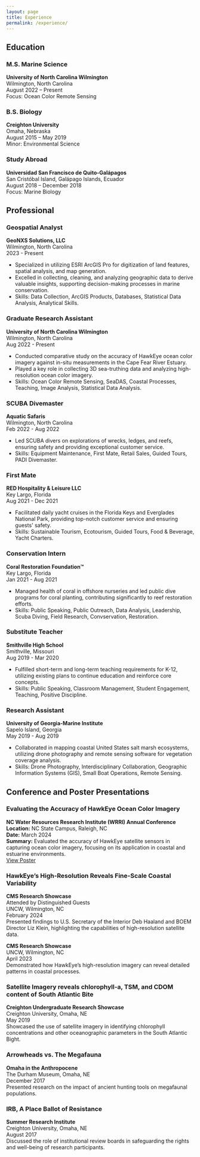 ```yaml
---
layout: page
title: Experience
permalink: /experience/
---
```

## Education

### M.S. Marine Science
**University of North Carolina Wilmington**  
Wilmington, North Carolina  
August 2022 – Present   
Focus: Ocean Color Remote Sensing

### B.S. Biology
**Creighton University**  
Omaha, Nebraska  
August 2015 – May 2019  
Minor: Environmental Science

### Study Abroad
**Universidad San Francisco de Quito-Galápagos**   
San Cristóbal Island, Galápago Islands, Ecuador    
August 2018 – December 2018   
Focus: Marine Biology  

## Professional

### Geospatial Analyst
**GeoNXS Solutions, LLC**  
Wilmington, North Carolina  
2023 - Present  

- Specialized in utilizing ESRI ArcGIS Pro for digitization of land features, spatial analysis, and map generation.
- Excelled in collecting, cleaning, and analyzing geographic data to derive valuable insights, supporting decision-making processes in marine conservation.
- Skills: Data Collection, ArcGIS Products, Databases, Statistical Data Analysis, Analytical Skills.

### Graduate Research Assistant
**University of North Carolina Wilmington**  
Wilmington, North Carolina  
Aug 2022 - Present  

- Conducted comparative study on the accuracy of HawkEye ocean color imagery against in-situ measurements in the Cape Fear River Estuary.
- Played a key role in collecting 3D sea-truthing data and analyzing high-resolution ocean color imagery.
- Skills: Ocean Color Remote Sensing, SeaDAS, Coastal Processes, Teaching, Image Analysis, Statistical Data Analysis.

### SCUBA Divemaster
**Aquatic Safaris**  
Wilmington, North Carolina  
Feb 2022 - Aug 2022  

- Led SCUBA divers on explorations of wrecks, ledges, and reefs, ensuring safety and providing exceptional customer service.
- Skills: Equipment Maintenance, First Mate, Retail Sales, Guided Tours, PADI Divemaster.

### First Mate
**RED Hospitality & Leisure LLC**  
Key Largo, Florida  
Aug 2021 - Dec 2021  

- Facilitated daily yacht cruises in the Florida Keys and Everglades National Park, providing top-notch customer service and ensuring guests' safety.
- Skills: Sustainable Tourism, Ecotourism, Guided Tours, Food & Beverage, Yacht Charters.

### Conservation Intern
**Coral Restoration Foundation™**  
Key Largo, Florida  
Jan 2021 - Aug 2021  

- Managed health of coral in offshore nurseries and led public dive programs for coral planting, contributing significantly to reef restoration efforts.
- Skills: Public Speaking, Public Outreach, Data Analysis, Leadership, Scuba Diving, Field Research, Convservation, Restoration.

### Substitute Teacher
**Smithville High School**  
Smithville, Missouri  
Aug 2019 - Mar 2020  

- Fulfilled short-term and long-term teaching requirements for K-12, utilizing existing plans to continue education and reinforce core concepts.
- Skills: Public Speaking, Classroom Management, Student Engagement, Teaching, Positive Discipline.

### Research Assistant
**University of Georgia-Marine Institute**  
Sapelo Island, Georgia  
May 2019 - Aug 2019  

- Collaborated in mapping coastal United States salt marsh ecosystems, utilizing drone photography and remote sensing software for vegetation coverage analysis.
- Skills: Drone Photography, Interdisciplinary Collaboration, Geographic Information Systems (GIS), Small Boat Operations, Remote Sensing.

## Conference and Poster Presentations

### Evaluating the Accuracy of HawkEye Ocean Color Imagery
**NC Water Resources Research Institute (WRRI) Annual Conference**  
**Location:** NC State Campus, Raleigh, NC  
**Date:** March 2024  
**Summary:** Evaluated the accuracy of HawkEye satellite sensors in capturing ocean color imagery, focusing on its application in coastal and estuarine environments.  
[View Poster](https://dinodiver.github.io/mitchtorkportfolio/assets/posters/WRRI_poster.pdf)

### HawkEye’s High-Resolution Reveals Fine-Scale Coastal Variability
**CMS Research Showcase**  
Attended by Distinguished Guests  
UNCW, Wilmington, NC  
February 2024  
Presented findings to U.S. Secretary of the Interior Deb Haaland and BOEM Director Liz Klein, highlighting the capabilities of high-resolution satellite data.

**CMS Research Showcase**  
UNCW, Wilmington, NC  
April 2023  
Demonstrated how HawkEye’s high-resolution imagery can reveal detailed patterns in coastal processes.

### Satellite Imagery reveals chlorophyll-a, TSM, and CDOM content of South Atlantic Bite
**Creighton Undergraduate Research Showcase**  
Creighton University, Omaha, NE  
May 2019  
Showcased the use of satellite imagery in identifying chlorophyll concentrations and other oceanographic parameters in the South Atlantic Bight.

### Arrowheads vs. The Megafauna
**Omaha in the Anthropocene**  
The Durham Museum, Omaha, NE  
December 2017  
Presented research on the impact of ancient hunting tools on megafaunal populations.

### IRB, A Place Ballot of Resistance
**Summer Research Institute**  
Creighton University, Omaha, NE  
August 2017  
Discussed the role of institutional review boards in safeguarding the rights and well-being of research participants.



